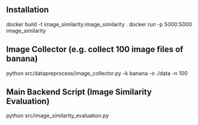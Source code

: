 ## Installation
docker build -t image_similarity:image_similarity .
docker run -p 5000:5000 image_similarity

## Image Collector (e.g. collect 100 image files of banana)
python src/datapreprocess/image_collector.py -k banana -o ./data -n 100

## Main Backend Script (Image Similarity Evaluation)
python src/image_similarity_evaluation.py
